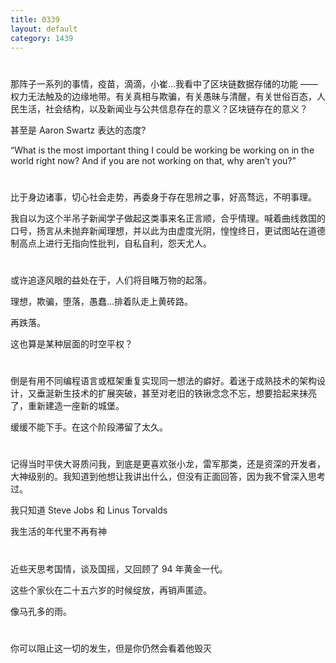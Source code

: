 ```yaml
---
title: 0339
layout: default
category: 1439
---
```


#

那阵子一系列的事情，疫苗，滴滴，小崔…我看中了区块链数据存储的功能 —— 权力无法触及的边缘地带。有关真相与欺骗，有关愚昧与清醒，有关世俗百态，人民生活，社会结构，以及新闻业与公共信息存在的意义？区块链存在的意义？

甚至是 Aaron Swartz 表达的态度?

“What is the most important thing I could be working be working on in the world right now? And if you are not working on that, why aren’t you?” 

#

比于身边诸事，切心社会走势，再委身于存在思辨之事，好高骛远，不明事理。

我自以为这个半吊子新闻学子做起这类事来名正言顺，合乎情理。喊着曲线救国的口号，扬言从未抛弃新闻理想，并以此为由虚度光阴，惶惶终日，更试图站在道德制高点上进行无指向性批判，自私自利，怨天尤人。

#

或许追逐风眼的益处在于，人们将目睹万物的起落。

理想，欺骗，堕落，愚蠢…排着队走上黄砖路。

再跌落。

这也算是某种层面的时空平权？

# 

倒是有用不同编程语言或框架重复实现同一想法的癖好。着迷于成熟技术的架构设计，又垂涎新生技术的扩展突破，甚至对老旧的铁锹念念不忘，想要拾起来抹亮了，重新建造一座新的城堡。

缓缓不能下手。在这个阶段滞留了太久。

# 

记得当时平侠大哥质问我，到底是更喜欢张小龙，雷军那类，还是资深的开发者，大神级别的。我知道到他想让我讲出什么，但没有正面回答，因为我不曾深入思考过。

我只知道 Steve Jobs 和 Linus Torvalds

我生活的年代里不再有神

# 

近些天思考国情，谈及国摇，又回顾了 94 年黄金一代。

这些个家伙在二十五六岁的时候绽放，再销声匿迹。

像马孔多的雨。

# 

你可以阻止这一切的发生，但是你仍然会看着他毁灭

